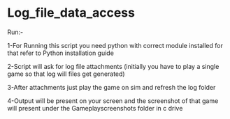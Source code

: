 # Log_file_data_access
Run:-

1-For Running this script you need python with correct module installed for that refer to Python installation guide

2-Script will ask for log file attachments (initially you have to play a single game so that log will files get generated)

3-After attachments just play the game on sim and refresh the log folder 

4-Output will be present on your screen and the screenshot of that game will present under the Gameplayscreenshots folder in c drive
